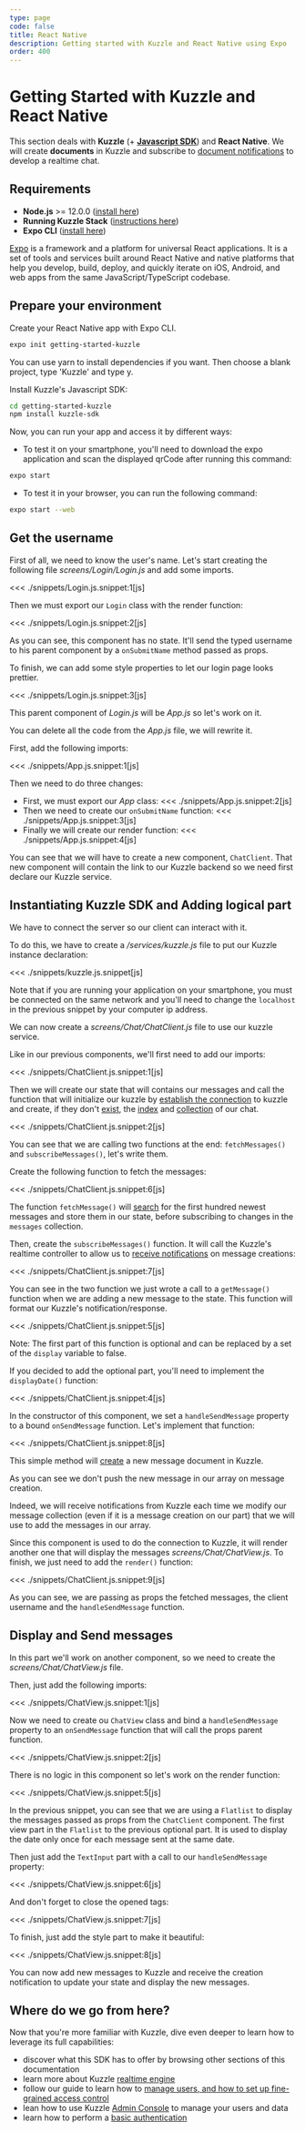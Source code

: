 ```yaml
---
type: page
code: false
title: React Native
description: Getting started with Kuzzle and React Native using Expo
order: 400
---
```



# Getting Started with Kuzzle and React Native

This section deals with **Kuzzle** (+ [**Javascript SDK**](/sdk/js/7/)) and **React Native**. We will create **documents** in Kuzzle and subscribe to [document notifications](/sdk/js/7/essentials/realtime-notifications/#document-messages) to develop a realtime chat.


## Requirements

- **Node.js** >= 12.0.0 ([install here](https://nodejs.org/en/download/))
- **Running Kuzzle Stack** ([instructions here](/core/2/guides/getting-started/running-kuzzle/))
- **Expo CLI** ([install here](https://docs.expo.io/versions/v36.0.0/get-started/installation/))

[Expo](https://docs.expo.io/versions/latest/) is a framework and a platform for universal React applications. It is a set of tools and services built around React Native and native platforms that help you develop, build, deploy, and quickly iterate on iOS, Android, and web apps from the same JavaScript/TypeScript codebase.

## Prepare your environment

Create your React Native app with Expo CLI.
```bash
expo init getting-started-kuzzle
```
You can use yarn to install dependencies if you want.
Then choose a blank project, type 'Kuzzle' and type y.

Install Kuzzle's Javascript SDK: 
```bash
cd getting-started-kuzzle
npm install kuzzle-sdk
```

Now, you can run your app and access it by different ways:

  - To test it on your smartphone, you'll need to download the 
  expo application and scan the displayed qrCode after running this command:
  ```bash
  expo start
  ```
  - To test it in your browser, you can run the following command:
  ```bash
  expo start --web
  ```

## Get the username
First of all, we need to know the user's name.
Let's start creating the following file _screens/Login/Login.js_ and add some imports.

<<< ./snippets/Login.js.snippet:1[js]

Then we must export our `Login` class with the render function:

<<< ./snippets/Login.js.snippet:2[js]

As you can see, this component has no state. It'll send the typed username
to his parent component by a `onSubmitName` method passed as props.

To finish, we can add some style properties to let our login page looks prettier.

<<< ./snippets/Login.js.snippet:3[js]

This parent component of _Login.js_ will be _App.js_ so let's work on it. 

You can delete all the code from the _App.js_ file, we will rewrite it.

First, add the following imports:

<<< ./snippets/App.js.snippet:1[js]

Then we need to do three changes:
  - First, we must export our *App* class:
    <<< ./snippets/App.js.snippet:2[js]
  - Then we need to create our `onSubmitName` function:
    <<< ./snippets/App.js.snippet:3[js]
  - Finally we will create our render function:
    <<< ./snippets/App.js.snippet:4[js]

You can see that we will have to create a new component, `ChatClient`.
That new component will contain the link to our Kuzzle backend so we need first declare our Kuzzle service.


## Instantiating Kuzzle SDK and Adding logical part

We have to connect the server so our client can interact with it.

To do this, we have to create a _/services/kuzzle.js_ file to put our Kuzzle instance declaration:

<<< ./snippets/kuzzle.js.snippet[js]

Note that if you are running your application on your smartphone, you must be connected on the same network and you'll need to change the `localhost` in the previous snippet by your computer ip address.

We can now create a _screens/Chat/ChatClient.js_ file to use our kuzzle service.

Like in our previous components, we'll first need to add our imports:

<<< ./snippets/ChatClient.js.snippet:1[js]

Then we will create our state that will contains our messages and call the function that will initialize our kuzzle by [establish the connection](/sdk/js/7/core-classes/kuzzle/connect/) to kuzzle and create, if they don't [exist](sdk/js/7/controllers/index/exists/), the [index](sdk/js/6/controllers/index/create/) and [collection](sdk/js/7/controllers/collection/create/) of our chat. 

<<< ./snippets/ChatClient.js.snippet:2[js]

You can see that we are calling two functions at the end: 
`fetchMessages()` and `subscribeMessages()`, let's write them.

Create the following function to fetch the messages: 

<<< ./snippets/ChatClient.js.snippet:6[js]

The function `fetchMessage()` will [search](/sdk/js/7/controllers/document/search/) for the first hundred newest messages and store them in our state, before subscribing to changes in the `messages` collection.

Then, create the `subscribeMessages()` function.
It will call the Kuzzle's realtime controller to allow us to [receive notifications](/sdk/js/7/controllers/realtime/subscribe/) on message creations:

<<< ./snippets/ChatClient.js.snippet:7[js]

You can see in the two function we just wrote a call to a `getMessage()` function when we are adding a new message to the state. This function will format our Kuzzle's notification/response.

<<< ./snippets/ChatClient.js.snippet:5[js]

Note: The first part of this function is optional and can be replaced by a set of the `display` variable to false. 

If you decided to add the optional part, you'll need to implement the `displayDate()` function:

<<< ./snippets/ChatClient.js.snippet:4[js]

In the constructor of this component, we set a `handleSendMessage` property to a bound `onSendMessage` function. Let's implement that function:

<<< ./snippets/ChatClient.js.snippet:8[js]

This simple method will [create](/sdk/js/7/controllers/document/create/) a new message document in Kuzzle. 

As you can see we don't push the new message in our array on message creation.

Indeed, we will receive notifications from Kuzzle each time we modify our message collection (even if it is a message creation on our part) that we will use to add the messages in our array.

Since this component is used to do the connection to Kuzzle, it will render another one that will display the messages _screens/Chat/ChatView.js_. 
To finish, we just need to add the `render()` function: 

<<< ./snippets/ChatClient.js.snippet:9[js]

As you can see, we are passing as props the fetched messages, the client username and the `handleSendMessage` function.

## Display and Send messages

In this part we'll work on another component, so we need to create the _screens/Chat/ChatView.js_ file. 

Then, just add the following imports:

<<< ./snippets/ChatView.js.snippet:1[js]

Now we need to create ou `ChatView` class and bind a `handleSendMessage` property to an `onSendMessage` function that will call the props parent function. 

<<< ./snippets/ChatView.js.snippet:2[js]

There is no logic in this component so let's work on the render function:

<<< ./snippets/ChatView.js.snippet:5[js]

In the previous snippet, you can see that we are using a `Flatlist` to display the messages passed as props from the `ChatClient` component.
The first view part in the `Flatlist` to the previous optional part. It is used to display the date only once for each message sent at the same date.

Then just add the `TextInput` part with a call to our `handleSendMessage` property:

<<< ./snippets/ChatView.js.snippet:6[js]

And don't forget to close the opened tags:

<<< ./snippets/ChatView.js.snippet:7[js]

To finish, just add the style part to make it beautiful:

<<< ./snippets/ChatView.js.snippet:8[js]

You can now add new messages to Kuzzle and receive the creation notification to update your state and display the new messages.

## Where do we go from here?

Now that you're more familiar with Kuzzle, dive even deeper to learn how to leverage its full capabilities:

- discover what this SDK has to offer by browsing other sections of this documentation
- learn more about Kuzzle [realtime engine](/core/2/guides/essentials/real-time/)
- follow our guide to learn how to [manage users, and how to set up fine-grained access control](/core/2/guides/essentials/security/)
- lean how to use Kuzzle [Admin Console](/core/2/guides/essentials/admin-console/) to manage your users and data
- learn how to perform a [basic authentication](/sdk/js/7/controllers/auth/login)
